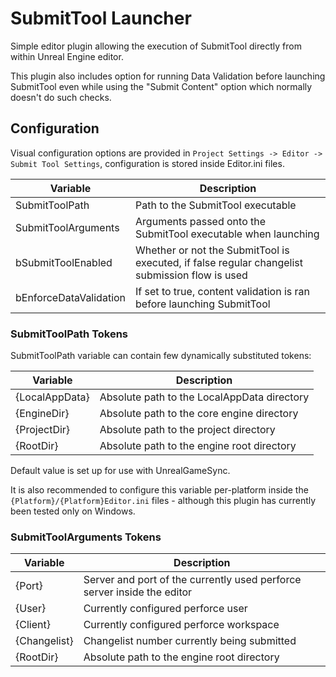 # SubmitTool Launcher

Simple editor plugin allowing the execution of SubmitTool directly from within Unreal Engine editor. 

This plugin also includes option for running Data Validation before launching SubmitTool even while using the "Submit Content" option which normally doesn't do such checks.

## Configuration

Visual configuration options are provided in `Project Settings -> Editor -> Submit Tool Settings`, configuration is stored inside Editor.ini files.

| Variable | Description |
|---|---|
| SubmitToolPath | Path to the SubmitTool executable |
| SubmitToolArguments | Arguments passed onto the SubmitTool executable when launching |
| bSubmitToolEnabled | Whether or not the SubmitTool is executed, if false regular changelist submission flow is used |
| bEnforceDataValidation | If set to true, content validation is ran before launching SubmitTool |

### SubmitToolPath Tokens

SubmitToolPath variable can contain few dynamically substituted tokens:

| Variable | Description |
|---|---|
| {LocalAppData} | Absolute path to the LocalAppData directory |
| {EngineDir} | Absolute path to the core engine directory |
| {ProjectDir} | Absolute path to the project directory |
| {RootDir} | Absolute path to the engine root directory |

Default value is set up for use with UnrealGameSync. 

It is also recommended to configure this variable per-platform inside the `{Platform}/{Platform}Editor.ini` files - although this plugin has currently been tested only on Windows.

### SubmitToolArguments Tokens

| Variable | Description |
|---|---|
| {Port} | Server and port of the currently used perforce server inside the editor |
| {User} | Currently configured perforce user |
| {Client} | Currently configured perforce workspace |
| {Changelist} | Changelist number currently being submitted |
| {RootDir} | Absolute path to the engine root directory |